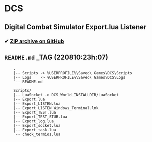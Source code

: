 # DCS

## Digital Combat Simulator Export.lua Listener

### ✔ [ZIP archive on GitHub](../../archive/master.zip)

## `README.md` _TAG (220810:23h:07)
<!--
}!!tree --dirsfirst          | sed -e 's/^/    /'
}!!tree --dirsfirst Scripts/ | sed -e 's/^/    /'
-->
```
    .
    |-- Scripts -> %USERPROFILE%\Saved\ Games\DCS\Scripts
    |-- Logs    -> %USERPROFILE%\Saved\ Games\DCS\Logs
    `-- README.md

    Scripts/
    |-- LuaSocket -> DCS_World_INSTALLDIR/LuaSocket
    |-- Export.lua
    |-- Export_LISTEN.lua
    |-- Export_LISTEN_Windows_Terminal.lnk
    |-- Export_TEST.lua
    |-- Export_TEST_STUB.lua
    |-- Export_log.lua
    |-- Export_socket.lua
    |-- Export_task.lua
    `-- check_termios.lua

```
